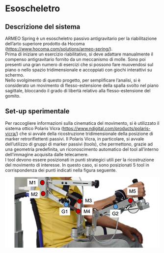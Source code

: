 # Esoscheletro

## Descrizione del sistema
ARMEO Spring è un esoscheletro passivo antigravitario per la riabilitazione dell’arto superiore prodotto da Hocoma (https://www.hocoma.com/solutions/armeo-spring/).</br>
Prima di iniziare un esercizio riabilitativo, si deve adattare manualmente il compenso antigravitario fornito da un meccanismo di molle. Sono poi presenti una gran numero di esercizi che si possono fare muovendosi sul piano o nello spazio tridimensionale e accoppiati con giochi interattivi su schermo.</br>
Nello svolgimento di questo progetto, per semplificare l’analisi, si è considerato un movimento di flesso-estensione della spalla svolto nel piano sagittale, bloccando il grado di libertà relativo alla flesso-estensione del gomito.

## Set-up sperimentale
Per raccogliere informazioni sulla cinematica del movimento, si è utilizzato il sistema ottico Polaris Vicra (https://www.ndigital.com/products/polaris-vicra/) che si avvale della ricostruzione tridimensionale della posizione di marker retroriflettenti passivi. Il Polaris Vicra, in particolare, si avvale dell’utilizzo di gruppi di marker passivi (tools), che permettono, grazie ad una geometria predefinita, un riconoscimento automatico del tool all’interno dell’immagine acquisita dalle telecamere.</br>
I tool devono essere posizionati in punti strategici utili per la ricostruzione del movimento di interesse. In questo caso, si sono posizionati 5 tool in corrispondenza dei punti indicati nella figura seguente.
<div align="center"><img src="./img/marker.png"/></div>
